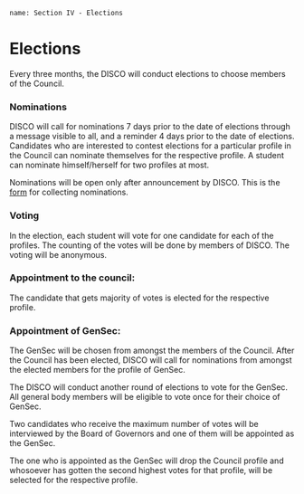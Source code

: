 ```ngMeta
name: Section IV - Elections
```

# Elections

Every three months, the DISCO will conduct elections to choose members of the Council.

### Nominations

DISCO will call for nominations 7 days prior to the date of elections through a message visible to all, and a reminder 4 days prior to the date of elections. Candidates who are interested to contest elections for a particular profile in the Council can nominate themselves for the respective profile. A student can nominate himself/herself for two profiles at most.

Nominations will be open only after announcement by DISCO. This is the [form](https://goo.gl/forms/5MgDqDviAdSvI1s12) for collecting nominations.

### Voting

In the election, each student will vote for one candidate for each of the profiles. The counting of the votes will be done by members of DISCO. The voting will be anonymous.

### Appointment to the council: 

The candidate that gets majority of votes is elected for the respective profile.

### Appointment of GenSec:

The GenSec will be chosen from amongst the members of the Council. After the Council has been elected, DISCO will call for nominations from amongst the elected members for the profile of GenSec. 

The DISCO will conduct another round of elections to vote for the GenSec. All general body members will be eligible to vote once for their choice of GenSec.

Two candidates who receive the maximum number of votes will be interviewed by the Board of Governors and one of them will be appointed as the GenSec.

The one who is appointed as the GenSec will drop the Council profile and whosoever has gotten the second highest votes for that profile, will be selected for the respective profile. 

